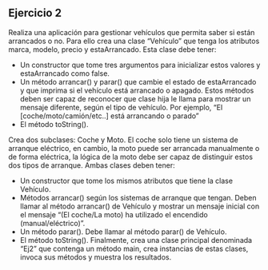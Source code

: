 ## Ejercicio 2

Realiza una aplicación para gestionar vehículos que permita saber si están arrancados o
no. Para ello crea una clase “Vehículo” que tenga los atributos marca, modelo, precio y
estaArrancado. Esta clase debe tener:
- Un constructor que tome tres argumentos para inicializar estos valores y
estaArrancado como false.
- Un método arrancar() y parar() que cambie el estado de estaArrancado y que
imprima si el vehículo está arrancado o apagado. Estos métodos deben ser capaz
de reconocer que clase hija le llama para mostrar un mensaje diferente, según
el tipo de vehículo. Por ejemplo, “El [coche/moto/camión/etc..] está arrancando
o parado”  
- El método toString().

Crea dos subclases: Coche y Moto. El coche solo tiene un sistema de arranque eléctrico,
en cambio, la moto puede ser arrancada manualmente o de forma eléctrica, la lógica
de la moto debe ser capaz de distinguir estos dos tipos de arranque.
Ambas clases deben tener:
- Un constructor que tome los mismos atributos que tiene la clase Vehículo.
- Métodos arrancar() según los sistemas de arranque que tengan. Deben llamar al
método arrancar() de Vehículo y mostrar un mensaje inicial con el mensaje “(El
coche/La moto) ha utilizado el encendido (manual/eléctrico)”.  
- Un método parar(). Debe llamar al método parar() de Vehículo.  
- El método toString().
Finalmente, crea una clase principal denominada “Ej2” que contenga un método main,
crea instancias de estas clases, invoca sus métodos y muestra los resultados.